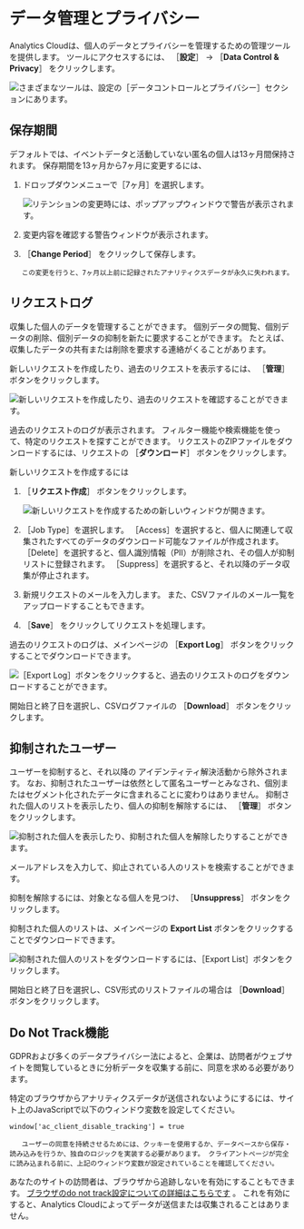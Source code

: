 # データ管理とプライバシー

Analytics Cloudは、個人のデータとプライバシーを管理するための管理ツールを提供します。 ツールにアクセスするには、 ［**設定**］ &rarr; ［**Data Control & Privacy**］ をクリックします。

![さまざまなツールは、設定の［データコントロールとプライバシー］セクションにあります。](./data-control-and-privacy/images/01.png)

## 保存期間

デフォルトでは、イベントデータと活動していない匿名の個人は13ヶ月間保持されます。 保存期間を13ヶ月から7ヶ月に変更するには、

1. ドロップダウンメニューで［7ヶ月］を選択します。

    ![リテンションの変更時には、ポップアップウィンドウで警告が表示されます。](./data-control-and-privacy/images/02.png)

1. 変更内容を確認する警告ウィンドウが表示されます。

1. ［**Change Period**］ をクリックして保存します。

```{warning}
   この変更を行うと、7ヶ月以上前に記録されたアナリティクスデータが永久に失われます。
```

## リクエストログ

収集した個人のデータを管理することができます。 個別データの閲覧、個別データの削除、個別データの抑制を新たに要求することができます。 たとえば、収集したデータの共有または削除を要求する連絡がくることがあります。

新しいリクエストを作成したり、過去のリクエストを表示するには、 ［**管理**］ ボタンをクリックします。

![新しいリクエストを作成したり、過去のリクエストを確認することができます。](./data-control-and-privacy/images/03.png)

過去のリクエストのログが表示されます。 フィルター機能や検索機能を使って、特定のリクエストを探すことができます。 リクエストのZIPファイルをダウンロードするには、リクエストの ［**ダウンロード**］ ボタンをクリックします。

新しいリクエストを作成するには

1. ［**リクエスト作成**］ ボタンをクリックします。

    ![新しいリクエストを作成するための新しいウィンドウが開きます。](./data-control-and-privacy/images/04.png)

1. ［Job Type］を選択します。 ［Access］を選択すると、個人に関連して収集されたすべてのデータのダウンロード可能なファイルが作成されます。 ［Delete］を選択すると、個人識別情報（PII）が削除され、その個人が抑制リストに登録されます。 ［Suppress］を選択すると、それ以降のデータ収集が停止されます。

1. 新規リクエストのメールを入力します。 また、CSVファイルのメール一覧をアップロードすることもできます。

1. ［**Save**］ をクリックしてリクエストを処理します。

過去のリクエストのログは、メインページの ［**Export Log**］ ボタンをクリックすることでダウンロードできます。

![［Export Log］ボタンをクリックすると、過去のリクエストのログをダウンロードすることができます。](./data-control-and-privacy/images/05.png)

開始日と終了日を選択し、CSVログファイルの ［**Download**］ ボタンをクリックします。

## 抑制されたユーザー

ユーザーを抑制すると、それ以降の アイデンティティ解決活動から除外されます。 なお、抑制されたユーザーは依然として匿名ユーザーとみなされ、個別またはセグメント化されたデータに含まれることに変わりはありません。 抑制された個人のリストを表示したり、個人の抑制を解除するには、 ［**管理**］ ボタンをクリックします。

![抑制された個人を表示したり、抑制された個人を解除したりすることができます。](./data-control-and-privacy/images/06.png)

メールアドレスを入力して、抑止されている人のリストを検索することができます。

抑制を解除するには、対象となる個人を見つけ、 ［**Unsuppress**］ ボタンをクリックします。

抑制された個人のリストは、メインページの **Export List** ボタンをクリックすることでダウンロードできます。

![抑制された個人のリストをダウンロードするには、［Export List］ボタンをクリックします。](./data-control-and-privacy/images/07.png)

開始日と終了日を選択し、CSV形式のリストファイルの場合は ［**Download**］ ボタンをクリックします。

## Do Not Track機能

GDPRおよび多くのデータプライバシー法によると、企業は、訪問者がウェブサイトを閲覧しているときに分析データを収集する前に、同意を求める必要があります。

特定のブラウザからアナリティクスデータが送信されないようにするには、サイト上のJavaScriptで以下のウィンドウ変数を設定してください。

```
window['ac_client_disable_tracking'] = true
```

```{important}
   ユーザーの同意を持続させるためには、クッキーを使用するか、データベースから保存・読み込みを行うか、独自のロジックを実装する必要があります。 クライアントページが完全に読み込まれる前に、上記のウィンドウ変数が設定されていることを確認してください。
```

あなたのサイトの訪問者は、ブラウザから追跡しないを有効にすることもできます。 [ブラウザのdo not track設定についての詳細はこちらです](https://allaboutdnt.com/) 。 これを有効にすると、Analytics Cloudによってデータが送信または収集されることはありません。 

